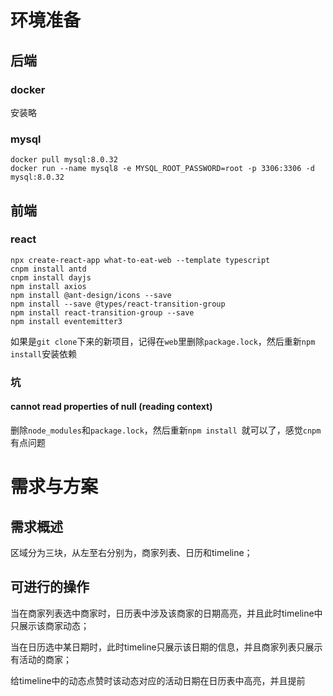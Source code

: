 # 环境准备

## 后端

### docker

安装略

### mysql

 ```shell
 docker pull mysql:8.0.32
 docker run --name mysql8 -e MYSQL_ROOT_PASSWORD=root -p 3306:3306 -d mysql:8.0.32
 ```

## 前端

### react

```shell
npx create-react-app what-to-eat-web --template typescript
cnpm install antd
cnpm install dayjs
npm install axios
npm install @ant-design/icons --save
npm install --save @types/react-transition-group
npm install react-transition-group --save
npm install eventemitter3
```

如果是`git clone`下来的新项目，记得在`web`里删除`package.lock`，然后重新`npm install`安装依赖

### 坑

#### cannot read properties of null (reading context)



删除`node_modules`和`package.lock`，然后重新`npm install `就可以了，感觉`cnpm`有点问题





# 需求与方案

## 需求概述

区域分为三块，从左至右分别为，商家列表、日历和timeline；

## 可进行的操作

当在商家列表选中商家时，日历表中涉及该商家的日期高亮，并且此时timeline中只展示该商家动态；

当在日历选中某日期时，此时timeline只展示该日期的信息，并且商家列表只展示有活动的商家；

给timeline中的动态点赞时该动态对应的活动日期在日历表中高亮，并且提前